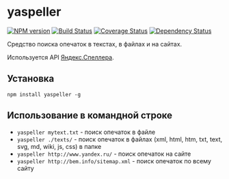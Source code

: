 yaspeller
=========
[![NPM version](https://badge.fury.io/js/yaspeller.svg)](http://badge.fury.io/js/yaspeller)
[![Build Status](https://travis-ci.org/hcodes/yaspeller.png?branch=master)](https://travis-ci.org/hcodes/yaspeller)
[![Coverage Status](https://coveralls.io/repos/hcodes/yaspeller/badge.png?branch=master)](https://coveralls.io/r/hcodes/yaspeller)
[![Dependency Status](https://gemnasium.com/hcodes/yaspeller.svg)](https://gemnasium.com/hcodes/yaspeller)


Средство поиска опечаток в текстах, в файлах и на сайтах.

Используется API [Яндекс.Спеллера](https://tech.yandex.ru/speller/doc/dg/concepts/About-docpage/).

## Установка
`npm install yaspeller -g`
  
## Использование в командной строке
+ `yaspeller mytext.txt` - поиск опечаток в файле
+ `yaspeller ./texts/` - поиск опечаток в файлах (xml, html, htm, txt, text, svg, md, wiki, js, css) в папке
+ `yaspeller http://www.yandex.ru/` - поиск опечаток на сайте
+ `yaspeller http://bem.info/sitemap.xml` - поиск опечаток по всему сайту
